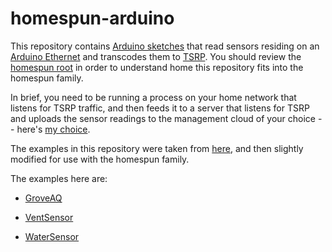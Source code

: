 # homespun-arduino

This repository contains [Arduino sketches](https://www.arduino.cc/en/Tutorial/Sketch) that read sensors residing on an
[Arduino Ethernet](https://www.arduino.cc/en/Main/ArduinoBoardEthernet)
and transcodes them to [TSRP](http://thethingsystem.com/dev/Thing-Sensor-Reporting-Protocol.html).
You should review the [homespun root](https://github.com/mrose17/homespun) in order to understand home this repository fits into
the homespun family.

In brief,
you need to be running a process on your home network that listens for TSRP traffic,
and then feeds it to a server that listens for TSRP and uploads the sensor readings to the management cloud of your choice --
here's [my choice](https://github.com/homespun-wink).

The examples in this repository were taken from
[here](https://github.com/TheThingSystem/steward/tree/master/things/examples/arduino),
and then slightly modified for use with the homespun family.

The examples here are:

* [GroveAQ](Grove/README.md)

* [VentSensor](VentSensor/README.md)

* [WaterSensor](WaterSensor/README.md)
